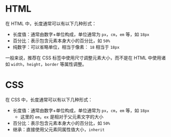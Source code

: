 # HTML

在 HTML 中，长度通常可以有以下几种形式：

- 长度值：通常由数字+单位构成，单位通常为 `px`，`cm`，`em` 等，如 `18px`
- 百分比：表示包含元素本身大小的百分比，如 `50%`
- 纯数字：可以省略单位，相当于像素： `18` 相当于 `18px`

一般来说，推荐在 CSS 标签中使用尺寸调整元素大小，而不是在 HTML 中使用诸如 `width`，`height`，`border` 等属性调整。

# CSS

在 CSS 中，长度通常可以有以下几种形式：

- 长度值：通常由数字+单位构成，单位通常为 `px`，`cm`，`em` 等，如 `18px`
	- 这里的 `em`，`ex` 是相对于父元素文字的大小
- 百分比：表示包含元素本身大小的百分比，如 `50%`
- 继承：直接使用父元素同属性值大小，`inherit`
